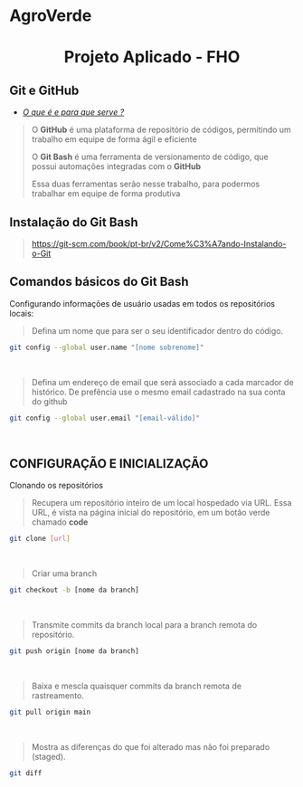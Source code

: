 # AgroVerde

<div name="readme-top">
  <h1 align=center>Projeto Aplicado - FHO</h1>
</div>

## Git e GitHub

 - *[O que é e para que serve ?](#o-que-e-e-pra-que-serve)*

> O **GitHub** é uma plataforma de repositório de códigos, permitindo um trabalho em equipe de forma ágil e eficiente
> 
> O **Git Bash** é uma ferramenta de versionamento de código, que possui automações integradas com o **GitHub**
> 
> Essa duas ferramentas serão nesse trabalho, para podermos trabalhar em equipe de forma produtiva
>
## Instalação do Git Bash

> https://git-scm.com/book/pt-br/v2/Come%C3%A7ando-Instalando-o-Git
>

## Comandos básicos do Git Bash

Configurando informações de usuário usadas em todos os repositórios locais:

>Defina um nome que para ser o seu identificador dentro do código.
~~~sh
git config --global user.name "[nome sobrenome]"
~~~

<br>

>Defina um endereço de email que será associado a cada marcador de histórico.
>De prefência use o mesmo email cadastrado na sua conta do github
~~~sh
git config --global user.email "[email-válido]"
~~~

<br>

## CONFIGURAÇÃO E INICIALIZAÇÃO

Clonando os repositórios

>Recupera um repositório inteiro de um local hospedado via URL.
>Essa URL, é vista na página inicial do repositório, em um botão verde chamado **code**
~~~sh
git clone [url]
~~~

<br>

>Criar uma branch
~~~sh
git checkout -b [nome da branch]
~~~

<br>

>Transmite commits da branch local para a branch remota do repositório.
~~~sh
git push origin [nome da branch]
~~~

<br>

>Baixa e mescla quaisquer commits da branch remota de rastreamento.
~~~sh
git pull origin main 
~~~
<br>

>Mostra as diferenças do que foi alterado mas não foi preparado (staged).
~~~sh
git diff
~~~
